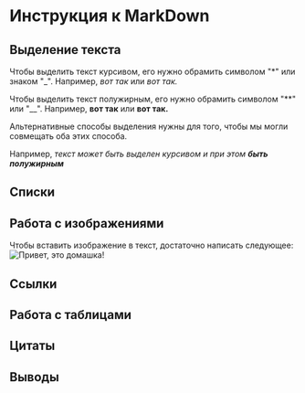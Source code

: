 # Инструкция к MarkDown

## Выделение текста

Чтобы выделить текст курсивом, его нужно обрамить символом "*" или знаком "_".
Например, *вот так* или _вот так._

Чтобы выделить текст полужирным, его нужно обрамить символом "**" или "__".
Например, **вот так** или __вот так.__

Альтернативные способы выделения нужны для того, чтобы мы могли совмещать оба этих способа.

Например, _текст может быть выделен курсивом и при этом **быть полужирным**_
## Списки

## Работа с изображениями

Чтобы вставить изображение в текст, достаточно написать следующее:
![Привет, это домашка!](picture_example.png) 

## Ссылки

## Работа с таблицами

## Цитаты

## Выводы



